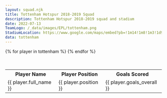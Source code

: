 ```yaml
---
layout: squad.njk
title: Tottenham Hotspur 2018-2019 Squad
description: Tottenham Hotspur 2018-2019 squad and stadium
date: 2022-07-13
TeamLogo: /_data/images/EPL/tottenham.png
StadiumLocation: https://www.google.com/maps/embed?pb=!1m14!1m8!1m3!1d9912.1432935163!2d-0.0662152!3d51.6042322!3m2!1i1024!2i768!4f13.1!3m3!1m2!1s0x0%3A0x572dd66a0e5f79bf!2sTottenham%20Hotspur%20Stadium!5e0!3m2!1sen!2sza!4v1657777454854!5m2!1sen!2sza
data: tottenham
---
```


<table class="table" style="margin-left:auto;margin-right:auto;margin-top:10%;">
<tr>
<th>Player Name</th><th>Player Position</th><th>Goals Scored</th>
</tr>
{% for player in tottenham %}
<tr>
<td>{{ player.full_name }}</td><td>{{ player.position }}</td><td>{{ player.goals_overall }}
</tr>
{% endfor %}
</table>